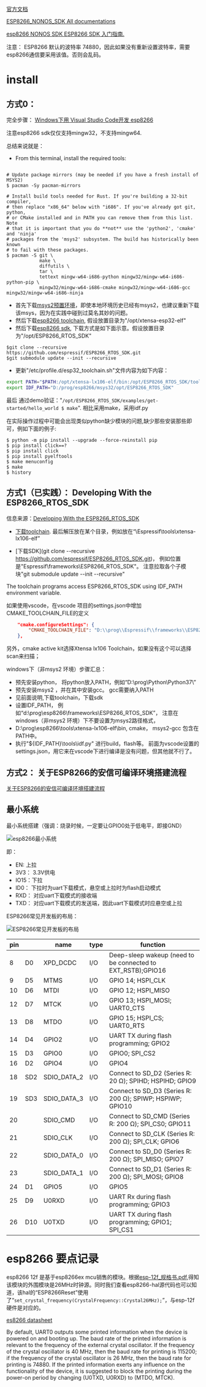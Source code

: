 

[官方文档](https://docs.espressif.com/projects/esp8266-rtos-sdk/en/latest/get-started/index.html)

[ESP8266_NONOS_SDK All documentations](http://espressif.com/en/support/download/documents?keys=&field_type_tid%5B%5D=14)

[esp8266 NONOS SDK ESP8266 SDK 入门指南.](https://www.espressif.com/sites/default/files/documentation/2a-esp8266-sdk_getting_started_guide_cn.pdf)

注意： ESP8266 默认的波特率 74880，因此如果没有重新设置波特率，需要esp8266通信要采用该值。否则会乱码。

# install

## 方式0：
完全步骤： [Windows下用 Visual Studio Code开发 esp8266](https://blog.csdn.net/xh870189248/article/details/81382279)

注意esp8266 sdk仅仅支持mingw32，不支持mingw64.

总结来说就是：

- From this terminal, install the required tools:
```shell

# Update package mirrors (may be needed if you have a fresh install of MSYS2)
$ pacman -Sy pacman-mirrors

# Install build tools needed for Rust. If you're building a 32-bit compiler,
# then replace "x86_64" below with "i686". If you've already got git, python,
# or CMake installed and in PATH you can remove them from this list. Note
# that it is important that you do **not** use the 'python2', 'cmake' and 'ninja'
# packages from the 'msys2' subsystem. The build has historically been known
# to fail with these packages.
$ pacman -S git \
            make \
            diffutils \
            tar \
            tettext mingw-w64-i686-python mingw32/mingw-w64-i686-python-pip \
            mingw32/mingw-w64-i686-cmake mingw32/mingw-w64-i686-gcc mingw32/mingw-w64-i686-ninja
```

- 首先下载[msys2预置环境](https://dl.espressif.cn/dl/esp32_win32_msys2_environment_and_toolchain-20181001.zip)，即使本地环境历史已经有msys2，也建议重新下载该msys，因为在实践中碰到过莫名其妙的问题。
- 然后下载[esp8266 toolchain](https://dl.espressif.com/dl/xtensa-lx106-elf-gcc8_4_0-esp-2020r3-win32.zip), 假设放置目录为"/opt/xtensa-esp32-elf"
- 然后下载[esp8266 sdk](ESP8266_RTOS_SDK), 下载方式是如下面示意。假设放置目录为"/opt/ESP8266_RTOS_SDK"

```shell
$git clone --recursive https://github.com/espressif/ESP8266_RTOS_SDK.git
$git submodule update --init --recursive
```

- 更新"/etc/profile.d/esp32_toolchain.sh"文件内容为如下内容：
```sh
export PATH="$PATH:/opt/xtensa-lx106-elf/bin:/opt/ESP8266_RTOS_SDK/tools"
export IDF_PATH="D:/prog/esp8266/msys32/opt/ESP8266_RTOS_SDK"
```

最后 通过demo验证："`/opt/ESP8266_RTOS_SDK/examples/get-started/hello_world $ make`". 相比采用make，采用idf.py

在实际操作过程中可能会出现类似python缺少模块的问题,缺少那些安装那些即可，例如下面的例子:
```shell
$ python -m pip install --upgrade --force-reinstall pip
$ pip install click==?
$ pip install click
$ pip install pyelftools
$ make menuconfig
$ make
$ history
```


## 方式1（已实践）： Developing With the ESP8266_RTOS_SDK

信息来源：[Developing With the ESP8266_RTOS_SDK](https://github.com/espressif/ESP8266_RTOS_SDK#developing-with-the-esp8266_rtos_sdk)
- [下载toolchain](https://dl.espressif.com/dl/xtensa-lx106-elf-gcc8_4_0-esp-2020r3-win32.zip). 最后解压放在某个目录，例如放在“\Espressif\tools\xtensa-lx106-elf”
  
- [下载SDK](git clone --recursive https://github.com/espressif/ESP8266_RTOS_SDK.git)， 例如位置是"Espressif\frameworks\ESP8266_RTOS_SDK"。 注意拉取各个子模块"git submodule update --init --recursive"

The toolchain programs access ESP8266_RTOS_SDK using IDF_PATH environment variable.

如果使用vscode，在vscode 项目的settings.json中增加CMAKE_TOOLCHAIN_FILE的定义
```json
    "cmake.configureSettings": {
        "CMAKE_TOOLCHAIN_FILE": "D:\\prog\\Espressif\\frameworks\\ESP8266_RTOS_SDK\\tools\\cmake\\project.cmake",
    },
```

另外，cmake active kit选择Xtensa lx106 Toolchain，如果没有这个可以选择scan来扫描；

windows下（非msys2 环境）步骤汇总：

- 预先安装python， 将python放入PATH，例如“D:\prog\Python\Python37\”
- 预先安装msys2 ，并在其中安装gcc。 gcc需要纳入PATH
- 见前面说明,下载toolchain，下载sdk
- 设置IDF_PATH， 例如“d:\prog\esp8266\frameworks\ESP8266_RTOS_SDK”， 注意在windows（非msys2 环境）下不要设置为msys2路径格式，
- D:\prog\esp8266\tools\xtensa-lx106-elf\bin, cmake， msys2-gcc 包含在PATH中。
- 执行"${IDF_PATH}\tools\idf.py" 进行build，flash等。 前面为vscode设置的settings.json，用它来在vscode下进行编译是没有问题，但其他就不行了。

## 方式2： 关于ESP8266的安信可编译环境搭建流程

[关于ESP8266的安信可编译环境搭建流程](https://blog.csdn.net/qq_43680331/article/details/123622676)


## 最小系统

最小系统搭建（强调：烧录时候，一定要让GPIO0处于低电平，即接GND）

![esp8266最小系统](https://imgconvert.csdnimg.cn/aHR0cDovL2g1eHVob25nLm9zcy1jbi1ob25na29uZy5hbGl5dW5jcy5jb20vODI2NiVFNSU5QiVCRSVFNyU4OSU4Ny8lRTYlOUMlODAlRTUlQjAlOEYlRTclQjMlQkIlRTclQkIlOUYucG5n)

即：
- EN: 上拉
- 3V3： 3.3V供电
- IO15：下拉
- ID0： 下拉时为uart下载模式，悬空或上拉时为flash启动模式
- RXD： 对应uart下载模式的接收端
- TXD： 对应uart下载模式的发送端，因此uart下载模式时应悬空或上拉

ESP8266常见开发板的布局：

![ESP8266常见开发板的布局](https://img-blog.csdnimg.cn/20201210210025921.png?x-oss-process=image/watermark,type_ZmFuZ3poZW5naGVpdGk,shadow_10,text_aHR0cHM6Ly9ibG9nLmNzZG4ubmV0L3FxXzQzMjMzMjYy,size_16,color_FFFFFF,t_70)

|pin|  | name      |type |  function    |
|---|--|-----------|-----|--------------|
|8 | D0  | XPD_DCDC    |I/O  |Deep-sleep wakeup (need to be connected to EXT_RSTB);GPIO16|
|9 | D5  | MTMS        | I/O | GPIO 14; HSPI_CLK|
|10| D6  | MTDI        | I/O | GPIO 12; HSPI_MISO|
|12| D7  | MTCK        |I/O  | GPIO 13; HSPI_MOSI; UART0_CTS|
|13| D8  | MTDO        |I/O  | GPIO 15; HSPI_CS; UART0_RTS|
|14| D4  | GPIO2       | I/O | UART TX during flash programming; GPIO2|
|15| D3  | GPIO0       | I/O | GPIO0; SPI_CS2|
|16| D2  | GPIO4       | I/O | GPIO4|
|18| SD2 | SDIO_DATA_2 | I/O | Connect to SD_D2 (Series R: 20 Ω); SPIHD; HSPIHD; GPIO9|
|19| SD3 | SDIO_DATA_3 | I/O | Connect to SD_D3 (Series R: 200 Ω); SPIWP; HSPIWP; GPIO10|
|20|     | SDIO_CMD    |I/O | Connect to SD_CMD (Series R: 200 Ω); SPI_CS0; GPIO11|
|21|     | SDIO_CLK    |I/O | Connect to SD_CLK (Series R: 200 Ω); SPI_CLK; GPIO6|
|22|     | SDIO_DATA_0 |I/O | Connect to SD_D0 (Series R: 200 Ω); SPI_MISO; GPIO7|
|23|     | SDIO_DATA_1 |I/O | Connect to SD_D1 (Series R: 200 Ω); SPI_MOSI; GPIO8|
|24| D1  | GPIO5       |I/O | GPIO5|
|25| D9  | U0RXD       |I/O | UART Rx during flash programming; GPIO3|
|26| D10 | U0TXD       |I/O | UART TX during flash programming; GPIO1; SPI_CS1|



# esp8266 要点记录

esp8266 12f 是基于esp8266ex mcu销售的模块。根据[esp-12f_规格书.pdf](https://docs.ai-thinker.com/_media/esp8266/docs/esp-12f_%E8%A7%84%E6%A0%BC%E4%B9%A6.pdf),得知该模块的外围模块是26MHz时钟源。同时我们查看esp8266-hal源代码也可以知道，该hal的“ESP8266Reset”使用了“`set_crystal_frequency(CrystalFrequency::Crystal26MHz);`”，与esp-12f硬件是对应的。

[es8266 datasheet](https://www.espressif.com.cn/sites/default/files/documentation/0a-esp8266ex_datasheet_en.pdf)



By default, UART0 outputs some printed information when the device is powered on and booting up. The
baud rate of the printed information is relevant to the frequency of the external crystal oscillator. If the frequency of the crystal oscillator is 40 MHz, then the baud rate for printing is 115200; if the frequency of the crystal oscillator is 26 MHz, then the baud rate for printing is 74880. If the printed information exerts any influence on the functionality of the device, it is suggested to block the printing during the power-on period by changing (U0TXD, U0RXD) to (MTDO, MTCK).

